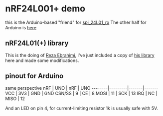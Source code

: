 # nRF24L001+ demo
this is the Arduino-based "friend" for [spi_24L01_rx](https://github.com/cnlohr/ch32v003fun/tree/master/examples/spi_24L01_rx)
The other half for Arduino is [here](https://github.com/recallmenot/ch32v003fun_friends/tree/main/Arduino/NRF24L01_RX)

## nRF24L01(+) library
This is the doing of [Reza Ebrahimi](https://github.com/ebrezadev), I've just included a copy of [his library](https://github.com/ebrezadev/nRF24L01-C-Driver) here and made some modifications.

## pinout for Arduino
same perspective
nRF     | UNO     | nRF   | UNO
--------|---------|-------|-------
VCC		  | 3V3			|	GND		| GND
CSN/SS	| 9				| CE		| 8
MOSI	  | 11			| SCK		| 13
IRQ		  | NC			| MISO	| 12

And an LED on pin 4, for current-limiting resistor 1k is usually safe with 5V.

